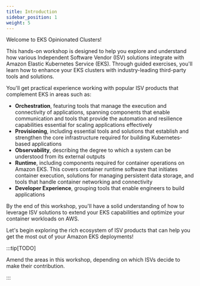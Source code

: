 ```yaml
---
title: Introduction
sidebar_position: 1
weight: 5
---
```


Welcome to EKS Opinionated Clusters!

This hands-on workshop is designed to help you explore and understand how various Independent Software Vendor (ISV) solutions integrate with Amazon Elastic Kubernetes Service (EKS). Through guided exercises, you'll learn how to enhance your EKS clusters with industry-leading third-party tools and solutions.

You'll get practical experience working with popular ISV products that complement EKS in areas such as:

- **Orchestration**, featuring tools that manage the execution and connectivity of applications, spanning components that enable communication and tools that provide the automation and resilience capabilities essential for scaling applications effectively
- **Provisioning**, including essential tools and solutions that establish and strengthen the core infrastructure required for building Kubernetes-based applications
- **Observability**, describing the degree to which a system can be understood from its external outputs
- **Runtime**, including components required for container operations on Amazon EKS. This covers container runtime software that initiates container execution, solutions for managing persistent data storage, and tools that handle container networking and connectivity
- **Developer Experience**, grouping tools that enable engineers to build applications

By the end of this workshop, you'll have a solid understanding of how to leverage ISV solutions to extend your EKS capabilities and optimize your container workloads on AWS.

Let's begin exploring the rich ecosystem of ISV products that can help you get the most out of your Amazon EKS deployments!

:::tip[TODO]

Amend the areas in this workshop, depending on which ISVs decide to make their contribution.

:::
